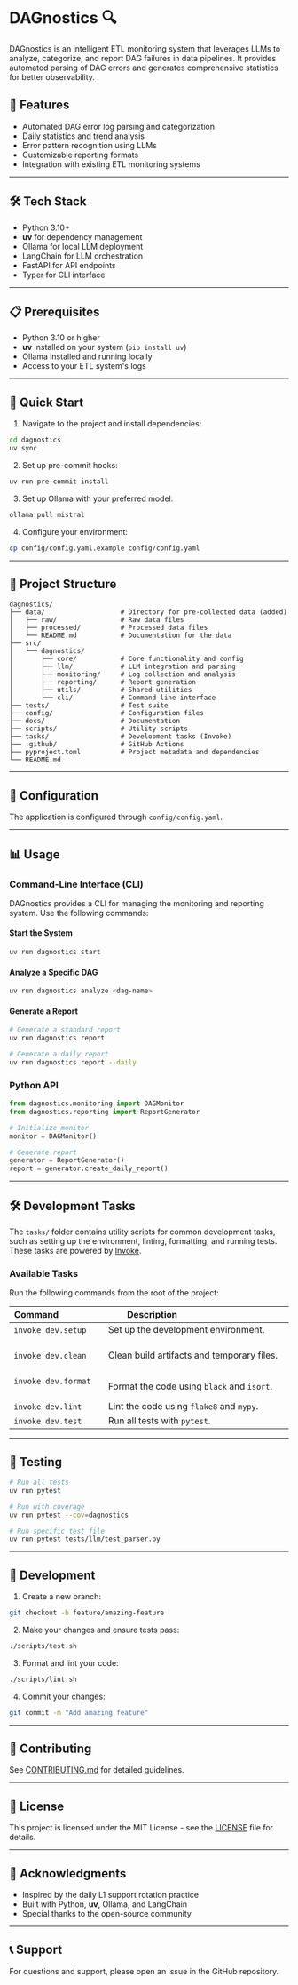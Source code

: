 # DAGnostics 🔍

DAGnostics is an intelligent ETL monitoring system that leverages LLMs to analyze, categorize, and report DAG failures in data pipelines. It provides automated parsing of DAG errors and generates comprehensive statistics for better observability.

## 🌟 Features

  - Automated DAG error log parsing and categorization
  - Daily statistics and trend analysis
  - Error pattern recognition using LLMs
  - Customizable reporting formats
  - Integration with existing ETL monitoring systems

-----

## 🛠 Tech Stack

  - Python 3.10+
  - **uv** for dependency management
  - Ollama for local LLM deployment
  - LangChain for LLM orchestration
  - FastAPI for API endpoints
  - Typer for CLI interface

-----

## 📋 Prerequisites

  - Python 3.10 or higher
  - **uv** installed on your system (`pip install uv`)
  - Ollama installed and running locally
  - Access to your ETL system's logs

-----

## 🚀 Quick Start

1.  Navigate to the project and install dependencies:

<!-- end list -->

```bash
cd dagnostics
uv sync
```

2.  Set up pre-commit hooks:

<!-- end list -->

```bash
uv run pre-commit install
```

3.  Set up Ollama with your preferred model:

<!-- end list -->

```bash
ollama pull mistral
```

4.  Configure your environment:

<!-- end list -->

```bash
cp config/config.yaml.example config/config.yaml
```

-----

## 📁 Project Structure

```
dagnostics/
├── data/                   # Directory for pre-collected data (added)
│   ├── raw/                # Raw data files
│   ├── processed/          # Processed data files
│   └── README.md           # Documentation for the data
├── src/
│   └── dagnostics/
│       ├── core/           # Core functionality and config
│       ├── llm/            # LLM integration and parsing
│       ├── monitoring/     # Log collection and analysis
│       ├── reporting/      # Report generation
│       ├── utils/          # Shared utilities
│       └── cli/            # Command-line interface
├── tests/                  # Test suite
├── config/                 # Configuration files
├── docs/                   # Documentation
├── scripts/                # Utility scripts
├── tasks/                  # Development tasks (Invoke)
├── .github/                # GitHub Actions
├── pyproject.toml          # Project metadata and dependencies
└── README.md
```

-----

## 🔧 Configuration

The application is configured through `config/config.yaml`.

-----

## 📊 Usage

### Command-Line Interface (CLI)

DAGnostics provides a CLI for managing the monitoring and reporting system. Use the following commands:

#### Start the System

```bash
uv run dagnostics start
```

#### Analyze a Specific DAG

```bash
uv run dagnostics analyze <dag-name>
```

#### Generate a Report

```bash
# Generate a standard report
uv run dagnostics report

# Generate a daily report
uv run dagnostics report --daily
```

### Python API

```python
from dagnostics.monitoring import DAGMonitor
from dagnostics.reporting import ReportGenerator

# Initialize monitor
monitor = DAGMonitor()

# Generate report
generator = ReportGenerator()
report = generator.create_daily_report()
```

-----

## 🛠 Development Tasks

The `tasks/` folder contains utility scripts for common development tasks, such as setting up the environment, linting, formatting, and running tests. These tasks are powered by [Invoke](http://www.pyinvoke.org/).

### Available Tasks

Run the following commands from the root of the project:

| Command                  | Description                                      |
|--------------------------|--------------------------------------------------|
| `invoke dev.setup`       | Set up the development environment.             |
| `invoke dev.clean`       | Clean build artifacts and temporary files.      |
| `invoke dev.format`      | Format the code using `black` and `isort`.      |
| `invoke dev.lint`        | Lint the code using `flake8` and `mypy`.        |
| `invoke dev.test`        | Run all tests with `pytest`.                    |

-----

## 🧪 Testing

```bash
# Run all tests
uv run pytest

# Run with coverage
uv run pytest --cov=dagnostics

# Run specific test file
uv run pytest tests/llm/test_parser.py
```

-----

## 📝 Development

1.  Create a new branch:

<!-- end list -->

```bash
git checkout -b feature/amazing-feature
```

2.  Make your changes and ensure tests pass:

<!-- end list -->

```bash
./scripts/test.sh
```

3.  Format and lint your code:

<!-- end list -->

```bash
./scripts/lint.sh
```

4.  Commit your changes:

<!-- end list -->

```bash
git commit -m "Add amazing feature"
```

-----

## 🤝 Contributing

See [CONTRIBUTING.md](https://www.google.com/search?q=docs/contributing.md) for detailed guidelines.

-----

## 📄 License

This project is licensed under the MIT License - see the [LICENSE](https://www.google.com/search?q=LICENSE) file for details.

-----

## 🙏 Acknowledgments

  - Inspired by the daily L1 support rotation practice
  - Built with Python, **uv**, Ollama, and LangChain
  - Special thanks to the open-source community

-----

## 📞 Support

For questions and support, please open an issue in the GitHub repository.
